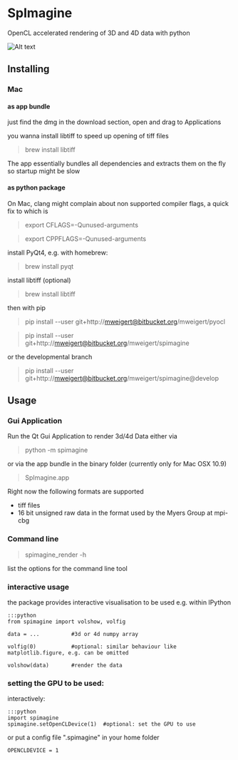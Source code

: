 # SpImagine

OpenCL accelerated rendering of 3D and 4D data with python


![Alt text](https://bitbucket.org/mweigert/spimagine/raw/master/spimagine_image.png)

## Installing

### Mac

#### as app bundle

just find the dmg in the download section, open and drag to Applications

you wanna install libtiff to speed up opening of tiff files   
> brew install libtiff

The app essentially bundles all dependencies and extracts them on the fly  so startup might be slow

#### as python package
  
On Mac, clang might complain about non supported compiler flags, a quick fix to which is

> export CFLAGS=-Qunused-arguments

> export CPPFLAGS=-Qunused-arguments


install PyQt4, e.g. with homebrew:
> brew install pyqt

install libtiff (optional)
> brew install libtiff


then with pip

> pip install --user git+http://mweigert@bitbucket.org/mweigert/pyocl

> pip install --user git+http://mweigert@bitbucket.org/mweigert/spimagine

or the developmental branch

> pip install --user git+http://mweigert@bitbucket.org/mweigert/spimagine@develop


## Usage

### Gui Application

Run the  Qt Gui Application to render 3d/4d Data either via  


> python -m spimagine

or via the app bundle in the binary folder (currently only for Mac OSX 10.9) 

> SpImagine.app


Right now the following formats are supported

- tiff files
- 16 bit unsigned raw data in the format used by the Myers Group at mpi-cbg

### Command line

> spimagine_render -h

list the options for the command line tool



### interactive usage

the package provides interactive visualisation to be used e.g. within IPython

    :::python 
	from spimagine import volshow, volfig

	data = ...          #3d or 4d numpy array
	
	volfig(0)           #optional: similar behaviour like matplotlib.figure, e.g. can be omitted
	
	volshow(data)       #render the data

### setting the GPU to be used:

interactively:

    :::python 
	import spimagine 
	spimagine.setOpenCLDevice(1)  #optional: set the GPU to use


or put a config file ".spimagine" in your home folder

    OPENCLDEVICE = 1